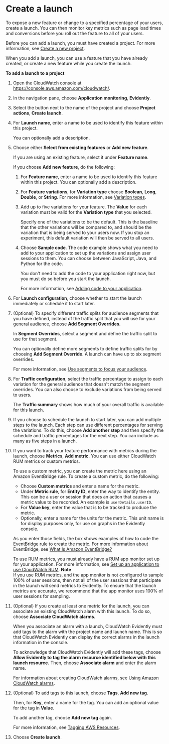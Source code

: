 # Create a launch<a name="CloudWatch-Evidently-newlaunch"></a>

To expose a new feature or change to a specified percentage of your users, create a launch\. You can then monitor key metrics such as page load times and conversions before you roll out the feature to all of your users\.

Before you can add a launch, you must have created a project\. For more information, see [Create a new project](CloudWatch-Evidently-newproject.md)\.

When you add a launch, you can use a feature that you have already created, or create a new feature while you create the launch\.

**To add a launch to a project**

1. Open the CloudWatch console at [https://console\.aws\.amazon\.com/cloudwatch/](https://console.aws.amazon.com/cloudwatch/)\.

1. In the navigation pane, choose **Application monitoring**, **Evidently**\.

1. Select the button next to the name of the project and choose **Project actions**, **Create launch**\.

1. For **Launch name**, enter a name to be used to identify this feature within this project\.

   You can optionally add a description\.

1. Choose either **Select from existing features** or **Add new feature**\.

   If you are using an existing feature, select it under **Feature name**\.

   If you choose **Add new feature**, do the following:

   1. For **Feature name**, enter a name to be used to identify this feature within this project\. You can optionally add a description\.

   1. For **Feature variations**, for **Variation type** choose **Boolean**, **Long**, **Double**, or **String**\. For more information, see [Variation types](CloudWatch-Evidently-newfeature.md#CloudWatch-Evidently-variationtypes)\.

   1. Add up to five variations for your feature\. The **Value** for each variation must be valid for the **Variation type** that you selected\.

      Specify one of the variations to be the default\. This is the baseline that the other variations will be compared to, and should be the variation that is being served to your users now\. If you stop an experiment, this default variation will then be served to all users\.

   1. Choose **Sample code**\. The code example shows what you need to add to your application to set up the variations and assign user sessions to them\. You can choose between JavaScript, Java, and Python for the code\.

      You don't need to add the code to your application right now, but you must do so before you start the launch\.

      For more information, see [Adding code to your application](CloudWatch-Evidently-code-application.md)\.

1. For **Launch configuration**, choose whether to start the launch immediately or schedule it to start later\.

1. \(Optional\) To specify different traffic splits for audience segments that you have defined, instead of the traffic split that you will use for your general audience, choose **Add Segment Overrides**\.

   In **Segment Overrides**, select a segment and define the traffic split to use for that segment\.

   You can optionally define more segments to define traffic splits for by choosing **Add Segment Override**\. A launch can have up to six segment overrides\.

   For more information, see [Use segments to focus your audience](CloudWatch-Evidently-segments.md)\.

1. For **Traffic configuration**, select the traffic percentage to assign to each variation for the general audience that doesn't match the segment overrides\. You can also choose to exclude variations from being served to users\.

   The **Traffic summary** shows how much of your overall traffic is available for this launch\.

1. If you choose to schedule the launch to start later, you can add multiple steps to the launch\. Each step can use different percentages for serving the variations\. To do this, choose **Add another step** and then specify the schedule and traffic percentages for the next step\. You can include as many as five steps in a launch\.

1. If you want to track your feature performance with metrics during the launch, choose **Metrics**, **Add metric**\. You can use either CloudWatch RUM metrics or custom metrics\.

   To use a custom metric, you can create the metric here using an Amazon EventBridge rule\. To create a custom metric, do the following:
   + Choose **Custom metrics** and enter a name for the metric\.
   + Under **Metric rule**, for **Entity ID**, enter the way to identify the entity\. This can be a user or session that does an action that causes a metric value to be recorded\. An example is `userDetails.userID`\.
   + For **Value key**, enter the value that is to be tracked to produce the metric\.
   + Optionally, enter a name for the units for the metric\. This unit name is for display purposes only, for use on graphs in the Evidently console\.

   As you enter those fields, the box shows examples of how to code the EventBridge rule to create the metric\. For more information about EventBridge, see [ What Is Amazon EventBridge?](https://docs.aws.amazon.com/eventbridge/latest/userguide/eb-what-is.html)

   To use RUM metrics, you must already have a RUM app monitor set up for your application\. For more information, see [Set up an application to use CloudWatch RUM](CloudWatch-RUM-get-started.md)\.
**Note**  
If you use RUM metrics, and the app monitor is not configured to sample 100% of user sessions, then not all of the user sessions that participate in the launch will send metrics to Evidently\. To ensure that the launch metrics are accurate, we recommend that the app monitor uses 100% of user sessions for sampling\.

1. \(Optional\) If you create at least one metric for the launch, you can associate an existing CloudWatch alarm with this launch\. To do so, choose **Associate CloudWatch alarms**\.

   When you associate an alarm with a launch, CloudWatch Evidently must add tags to the alarm with the project name and launch name\. This is so that CloudWatch Evidently can display the correct alarms in the launch information in the console\.

   To acknowledge that CloudWatch Evidently will add these tags, choose **Allow Evidently to tag the alarm resource identified below with this launch resource\.** Then, choose **Associate alarm** and enter the alarm name\.

   For information about creating CloudWatch alarms, see [ Using Amazon CloudWatch alarms](AlarmThatSendsEmail.md)\.

1. \(Optional\) To add tags to this launch, choose **Tags**, **Add new tag**\.

   Then, for **Key**, enter a name for the tag\. You can add an optional value for the tag in **Value**\. 

   To add another tag, choose **Add new tag** again\.

   For more information, see [Tagging AWS Resources](https://docs.aws.amazon.com/general/latest/gr/aws_tagging.html)\.

1. Choose **Create launch**\.